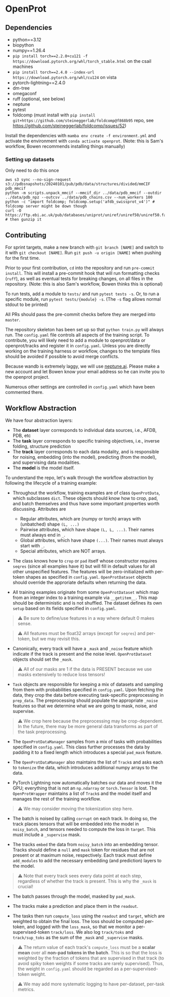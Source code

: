 # OpenProt

## Dependencies
* python==3.12
* biopython
* numpy==1.26.4
* `pip install torch==2.2.0+cu121 -f https://download.pytorch.org/whl/torch_stable.html` on the csail machines
* `pip install torch==2.4.0 --index-url https://download.pytorch.org/whl/cu124` on vista
* pytorch-lightning==2.4.0
* dm-tree
* omegaconf
* ruff (optional, see below)
* neptune
* pytest
* foldcomp (must install with `pip install git+https://github.com/steineggerlab/foldcomp@f868b95` repo, see https://github.com/steineggerlab/foldcomp/issues/52)

Install the dependencies with `mamba env create -f environment.yml` and activate the environment with `conda activate openprot`. (Note: this is Sam's workflow, Bowen recommends installing things manually)

### Setting up datasets
Only need to do this once
```
aws s3 sync --no-sign-request s3://pdbsnapshots/20240101/pub/pdb/data/structures/divided/mmCIF pdb_mmcif
python -m scripts.unpack_mmcif --mmcif_dir ../data/pdb_mmcif --outdir ../data/pdb_npz --outcsv ../data/pdb_chains.csv --num_workers 100
python -c "import foldcomp; foldcomp.setup('afdb_swissprot_v4')" # foldcomp server might be down though
curl -O https://ftp.ebi.ac.uk/pub/databases/uniprot/uniref/uniref50/uniref50.fasta.gz # then gunzip it
```

## Contributing

For sprint targets, make a new branch with `git branch [NAME]` and switch to it with `git checkout [NAME]`. Run `git push -u origin [NAME]` when pushing for the first time.

Prior to your first contribution, `cd` into the repository and run `pre-commit install`. This will install a pre-commit hook that will run formatting checks (`ruff`), as well as eventual tests for breaking changes, on all files in the repository. (Note: this is also Sam's workflow, Bowen thinks this is optional)

To run tests, add a module to `tests/` and run `pytest tests -s`. Or, to run a specific module, run `pytest tests/{module} -s`. (The `-s` flag allows normal stdout to be printed)

All PRs should pass the pre-commit checks before they are merged into `master`.

The repository skeleton has been set up so that `python train.py` will always run. The `config.yaml` file controls all aspects of the training script. To contribute, you will likely need to add a module to openprot/data or openprot/tracks and register it in `config.yaml`. Unless you are directly working on the training harness or workflow, changes to the template files should be avoided if possible to avoid merge conflicts.

Because wandb is extremely laggy, we will use [neptune.ai](https://neptune.ai/). Please make a new account and let Bowen know your email address so he can invite you to the openprot project.

Numerous other settings are controlled in `config.yaml` which have been commented there.

## Workflow Abstraction

We have four abstraction layers:
* The **dataset** layer corresponds to individual data sources, i.e., AFDB, PDB, etc
* The **task** layer corresponds to specific training objectives, i.e., inverse folding, structure prediction
* The **track** layer corresponds to each data modality, and is responsible for noising, embedding (into the model), predicting (from the model), and supervising data modalities.
* The **model** is the model itself.


To understand the repo, let's walk through the workflow abstraction by following the lifecycle of a training example:

* Throughout the workflow, training examples are of class `OpenProtData`, which subclasses `dict`. These objects should know how to crop, pad, and batch themselves and thus have some important properties worth discussing. Attributes are
    * Regular attributes, which are (numpy or torch) arrays with (unbatched) shape `(L, ...)`
    * Pairwise attributes, which have shape `(L, L, ...)`. Their names must always end in `_`.
    * Global attributes, which have shape `(...)`. Their names must always start with `_`.
    * Special attributes, which are NOT arrays.

* The class knows how to `crop` or `pad` itself whose constructor requires `seqres` (since all examples have it) but will fill in default values for all other unspecified features. The features will be zero-initialized with per-token shapes as specified in `config.yaml`. `OpenProtDataset` objects should override the approriate defaults when returning the data.


* All training examples originate from some `OpenProtDataset` which map from an integer index to a training example via `__getitem__`. This map should be deterministic and is not shuffled. The dataset defines its own `setup` based on its fields specified in `config.yaml`. 

> &#x26A0; Be sure to define/use features in a way where default 0 makes sense.

> &#x26A0; All features must be float32 arrays (except for `seqres`) and per-token, but we may revisit this.

* Canonically, every track will have a `_mask` and `_noise` feature which indicate if the track is present and the noise level. `OpenProtDataset` objects should set the `_mask`.

> &#x26A0; All of our masks are 1 if the data is PRESENT because we use masks extensively to reduce loss tensors!

* `Task` objects are responsible for keeping a mix of datasets and sampling from them with probabilities specified in `config.yaml`. Upon fetching the data, they crop the data before executing task-specific preprocessing in `prep_data`. The preprocessing should populate the appropriate `_noise` features so that we determine what we are going to mask, noise, and supervise.

> &#x26A0; We crop here because the preprocessing may be crop-dependent. In the future, there may be more general data transforms as part of the task preprocessing.

* The `OpenProtDataManager` samples from a mix of tasks with probabilities specified in `config.yaml`. This class further processes the data by padding it to a fixed length which introduces a special `pad_mask` feature.

* The `OpenProtDataManager` also maintains the list of `Track`s and asks each to `tokenize` the data, which introduces additional numpy arrays to the data.

* PyTorch Lightning now automatically batches our data and moves it the GPU; everything that is not an `np.ndarray` or `torch.Tensor` is lost. The `OpenProtWrapper` maintains a list of `Track`s and the model itself and manages the rest of the training workflow.

> &#x26A0; We may consider moving the tokenization step here.

* The batch is noised by calling `corrupt` on each track. In doing so, the track places tensors that will be embedded into the model in `noisy_batch`, and tensors needed to compute the loss in `target`. This must include a `_supervise` mask.

* The tracks `embed` the data from `noisy_batch` into an embedding tensor. Tracks should define a `null` and `mask` token for residues that are not present or at maximum noise, respectively. Each track must define `add_modules` to add the necessary embedding (and prediction) layers to the model.

> &#x26A0; Note that every track sees every data point at each step, regardless of whether the track is present. This is why the `_mask` is crucial!

* The batch passes through the model, masked by `pad_mask`.

* The tracks make a prediction and place them in the `readout`.

* The tasks then run `compute_loss` using the `readout` and `target`, which are weighted to obtain the final loss. The loss should be computed per-token, and logged with the `loss_mask`, so that we monitor a per-supervised-token `track/loss`. We also log `track/toks` and `track/sup_toks` as the sum of the `_mask` and `_supervise` masks. 

> &#x26A0; The return value of each track's `compute_loss` must be a **scalar mean** over all **non-pad tokens in the batch**. This is so that the loss is weighted by the fraction of tokens that are supervised in that track (to avoid spiky token weights if some tracks are rarely supervised). Thus, the weight in `config.yaml` should be regarded as a per-supervised-token weight.

> &#x26A0; We may add more systematic logging to have per-dataset, per-task metrics.